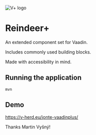 ![V+ logo](https://repository-images.githubusercontent.com/510833587/bffd4bef-d137-4e75-92d4-78280e266cc6)

# Reindeer+

An extended component set for Vaadin.

Includes commonly used building blocks.

Made with accessibility in mind.

## Running the application

`mvn`

## Demo

https://v-herd.eu/jonte-vaadinplus/

Thanks Martin Vyšný!
